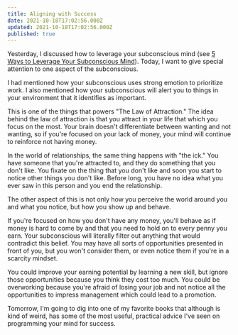 ```yaml
---
title: Aligning with Success
date: 2021-10-18T17:02:56.000Z
updated: 2021-10-18T17:02:56.000Z
published: true
---
```


Yesterday, I discussed how to leverage your subconscious mind (see [5 Ways to Leverage Your Subconscious Mind](/essays/5-ways-to-leverage-your-subconscious-mind/)). Today, I want to give special attention to one aspect of the subconscious.

I had mentioned how your subconscious uses strong emotion to prioritize work. I also mentioned how your subconscious will alert you to things in your environment that it identifies as important.

This is one of the things that powers "The Law of Attraction." The idea behind the law of attraction is that you attract in your life that which you focus on the most. Your brain doesn't differentiate between wanting and not wanting, so if you're focused on your lack of money, your mind will continue to reinforce not having money.

In the world of relationships, the same thing happens with "the ick." You have someone that you're attracted to, and they do something that you don't like. You fixate on the thing that you don't like and soon you start to notice other things you don't like. Before long, you have no idea what you ever saw in this person and you end the relationship.

The other aspect of this is not only how you perceive the world around you and what you notice, but how you show up and behave.

If you're focused on how you don't have any money, you'll behave as if money is hard to come by and that you need to hold on to every penny you earn. Your subconscious will literally filter out anything that would contradict this belief. You may have all sorts of opportunities presented in front of you, but you won't consider them, or even notice them if you're in a scarcity mindset.

You could improve your earning potential by learning a new skill, but ignore those opportunities because you think they cost too much. You could be overworking because you're afraid of losing your job and not notice all the opportunities to impress management which could lead to a promotion.

Tomorrow, I'm going to dig into one of my favorite books that although is kind of weird, has some of the most useful, practical advice I've seen on programming your mind for success.
